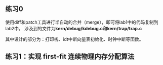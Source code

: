 ## 练习0
使用diff和patch工具进行半自动的合并（merge），即可将lab1中的代码复制到lab2中。
涉及到的文件为**kern/debug/kdebug.c和kern/trap/trap.c**

其中设计的部分为：打印栈、idt中断向量表初始化、时钟中断等函数。

## 练习1：实现 first-fit 连续物理内存分配算法



